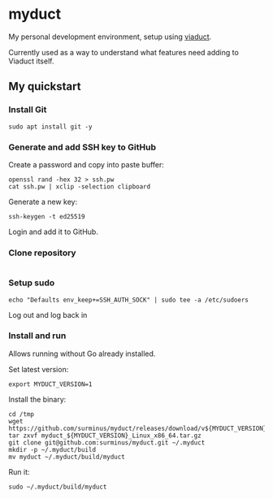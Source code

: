 # myduct

My personal development environment, setup using
[viaduct](https://github.com/surminus/viaduct).

Currently used as a way to understand what features need adding to Viaduct
itself.

## My quickstart

### Install Git

```
sudo apt install git -y
```

### Generate and add SSH key to GitHub

Create a password and copy into paste buffer:

```
openssl rand -hex 32 > ssh.pw
cat ssh.pw | xclip -selection clipboard
```

Generate a new key:

```
ssh-keygen -t ed25519
```

Login and add it to GitHub.

### Clone repository

```
```

### Setup sudo

```
echo "Defaults env_keep+=SSH_AUTH_SOCK" | sudo tee -a /etc/sudoers
```

Log out and log back in

### Install and run

Allows running without Go already installed.

Set latest version:
```
export MYDUCT_VERSION=1
```

Install the binary:

```
cd /tmp
wget https://github.com/surminus/myduct/releases/download/v${MYDUCT_VERSION}/myduct_${MYDUCT_VERSION}_Linux_x86_64.tar.gz
tar zxvf myduct_${MYDUCT_VERSION}_Linux_x86_64.tar.gz
git clone git@github.com:surminus/myduct.git ~/.myduct
mkdir -p ~/.myduct/build
mv myduct ~/.myduct/build/myduct
```

Run it:
```
sudo ~/.myduct/build/myduct
```
